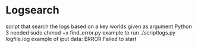 # Logsearch
script that search the logs based on a key worlds given as argument
Python 3 needed 
sudo chmod +x find_error.py
example to run 
./scriptlogs.py logfile.log
example of iput data: 
ERROR Failed to start
